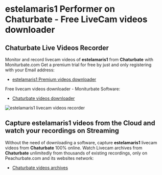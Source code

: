 # estelamaris1 Performer on Chaturbate - Free LiveCam videos downloader

## Chaturbate Live Videos Recorder

Monitor and record livecam videos of **estelamaris1** from **Chaturbate** with Moniturbate.com
Get a premium trial for free by just and only registering with your Email address:
* [estelamaris1 Premium videos downloader](https://moniturbate.com/request-demo-licence-key.html)

Free livecam videos downloader - Moniturbate Software:
* [Chaturbate videos downloader](https://moniturbate.com/moniturbate-download-software.html)

![estelamaris1 livecam videos recorder](https://peachurnet.com/templates/moniturbate-software.png)


## Capture estelamaris1 videos from the Cloud and watch your recordings on Streaming

Without the need of downloading a software, capture **estelamaris1** livecam videos from **Chaturbate** 100% online.
Watch Livecam archives from **Chaturbate** unlimitedly from thousands of existing recordings, only on Peachurbate.com and its websites network:
* [Chaturbate videos archives](https://peachurnet.com/)